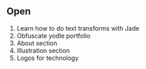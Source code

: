 ## Open

1. Learn how to do text transforms with Jade
1. Obfuscate yodle portfolio
1. About section
1. Illustration section
1. Logos for technology
